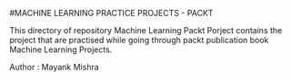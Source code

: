 #MACHINE LEARNING PRACTICE PROJECTS - PACKT

This directory of repository Machine Learning Packt Porject contains the project that are practised while going through packt publication book Machine Learning Projects.



Author : Mayank Mishra
